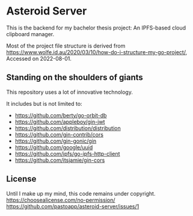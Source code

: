 # Asteroid Server

This is the backend for my bachelor thesis project: An IPFS-based cloud clipboard manager.

Most of the project file structure is derived from https://www.wolfe.id.au/2020/03/10/how-do-i-structure-my-go-project/,
Accessed on 2022-08-01.

## Standing on the shoulders of giants

This repository uses a lot of innovative technology.

It includes but is not limited to:

- https://github.com/berty/go-orbit-db
- https://github.com/appleboy/gin-jwt
- https://github.com/distribution/distribution
- https://github.com/gin-contrib/cors
- https://github.com/gin-gonic/gin
- https://github.com/google/uuid
- https://github.com/ipfs/go-ipfs-http-client
- https://github.com/itsjamie/gin-cors

## License

Until I make up my mind, this code remains under copyright.
https://choosealicense.com/no-permission/
https://github.com/pastoapp/asteroid-server/issues/1
